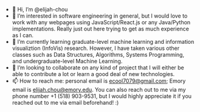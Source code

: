 - 👋 Hi, I’m @elijah-chou
- 👀 I’m interested in software engineering in general, but I would love to work with any webpages using JavaScript/React.js or any Java/Python implementations. Really just out here trying to get as much experience as I can.
- 🌱 I’m currently learning graduate-level machine learning and information visualiztion (InfoVis) research. However, I have taken various other classes such as Data Structures, Algorithms, Systems Programming, and undergraduate-level Machine Learning.
- 💞️ I’m looking to collaborate on any kind of project that I will either be able to contribute a lot or learn a good deal of new technologies.
- 📫 How to reach me: personal email is ecool7079@gmail.com; Emory email is elijah.chou@emory.edu. You can also reach out to me via my phone number +1 (518) 903-9531, but I would highly appreciate it if you reached out to me via email beforehand! :)

<!---
elijah-chou/elijah-chou is a ✨ special ✨ repository because its `README.md` (this file) appears on your GitHub profile.
You can click the Preview link to take a look at your changes.
--->
